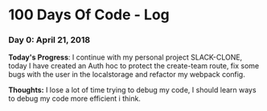 # 100 Days Of Code - Log

### Day 0: April 21, 2018

**Today's Progress**: I continue with my personal project SLACK-CLONE, today I have created an Auth hoc to protect the create-team route, fix some bugs with the user in the localstorage and refactor my webpack config.

**Thoughts:** I lose a lot of time trying to debug my code, I should learn ways to debug my code more efficient i think.
